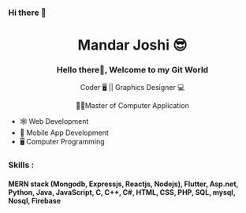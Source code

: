 ### Hi there 👋
<!-- ### Hi there 👋 -->

<!--
**Stackcoder23/Stackcoder23** is a ✨ _special_ ✨ repository because its `README.md` (this file) appears on your GitHub profile.

Here are some ideas to get you started:

- 🔭 I’m currently working on ...
- 🌱 I’m currently learning ...
- 👯 I’m looking to collaborate on ...
- 🤔 I’m looking for help with ...
- 💬 Ask me about ...
- 📫 How to reach me: ...
- 😄 Pronouns: ...
- ⚡ Fun fact: ...
-->

<h1 align="center">Mandar Joshi 😎</h1>
<h3 align="center">Hello there👋, Welcome to my Git World</h3>
<p align="center">Coder 🖥️ || Graphics Designer 💻 </p>
<p align="center"> 🧑‍🎓Master of Computer Application</p>

<ul>
  <li> 🕸️ Web Development</li>
  <li> 📱 Mobile App Development</li>
  <li> 🖥️ Computer Programming</li>
</ul>

<h3>Skills : </h3>
<h4>MERN stack (Mongodb, Expressjs, Reactjs, Nodejs), Flutter, Asp.net, Python, Java, JavaScript, C, C++, C#, HTML, CSS, PHP, SQL, mysql, Nosql, Firebase</h4>

